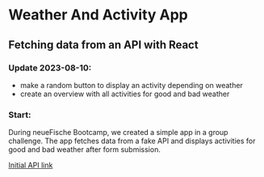 # Weather And Activity App

## Fetching data from an API with React

### Update 2023-08-10:

- make a random button to display an activity depending on weather
- create an overview with all activities for good and bad weather

### Start:

During neueFische Bootcamp, we created a simple app in a group challenge. The app fetches data from a fake API and displays activities for good and bad weather after form submission.

[Initial API link](https://example-apis.vercel.app/api/weather/europe)
